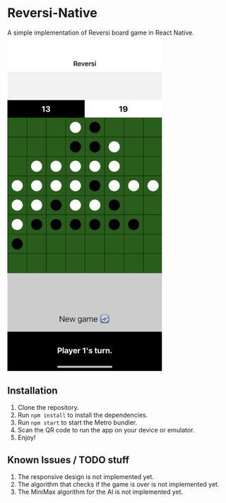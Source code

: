 # Reversi-Native
A simple implementation of Reversi board game in React Native.
<img src="https://raw.githubusercontent.com/konstantinostheod/reversi-native/main/gameplay.png" alt="Gameplay Screenshot" width="350"/>


## Installation
1. Clone the repository.
2. Run `npm install` to install the dependencies.
3. Run `npm start` to start the Metro bundler.
4. Scan the QR code to run the app on your device or emulator.
5. Enjoy!

## Known Issues / TODO stuff
1. The responsive design is not implemented yet.
2. The algorithm that checks if the game is over is not implemented yet.
3. The MiniMax algorithm for the AI is not implemented yet.